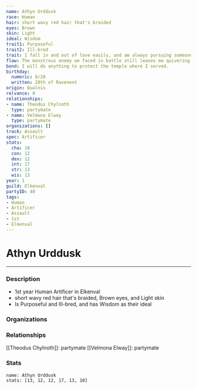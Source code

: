 ```yaml
---
name: Athyn Urddusk
race: Human
hair: short wavy red hair that's braided
eyes: Brown
skin: Light
ideal: Wisdom
trait1: Purposeful
trait2: Ill-bred
trait: I fall in and out of love easily, and am always pursuing someone.
flaw: The monstrous enemy we faced in battle still leaves me quivering with fear.
bond: I will do anything to protect the temple where I served.
birthday:
  numeric: 8/20
  written: 20th of Ravenent
origin: Qualnis
relvance: 0
relationships:
- name: Theodus Chylnoth
  type: partymate
- name: Velmona Elway
  type: partymate
organizations: []
track: Assault
spec: Artificer
stats:
  cha: 10
  con: 12
  dex: 12
  int: 17
  str: 13
  wis: 13
year: 1
guild: Elkenval
partyID: 40
tags:
- Human
- Artificer
- Assault
- 1st
- Elkenval
---
```

# Athyn Urddusk
---
### Description
- 1st year Human Artificer in Elkenval
- short wavy red hair that's braided, Brown eyes, and Light skin
- Is Purposeful and Ill-bred, and has Wisdom as their ideal

### Organizations
### Relationships
[[Theodus Chylnoth]]: partymate
[[Velmona Elway]]: partymate
### Stats
```statblock
name: Athyn Urddusk
stats: [13, 12, 12, 17, 13, 10]
```